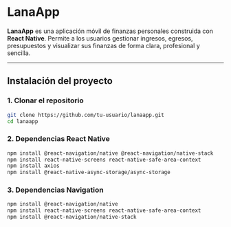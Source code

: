 #  LanaApp

**LanaApp** es una aplicación móvil de finanzas personales construida con **React Native**. Permite a los usuarios gestionar ingresos, egresos, presupuestos y visualizar sus finanzas de forma clara, profesional y sencilla.

---

##  Instalación del proyecto

### 1. Clonar el repositorio

```bash
git clone https://github.com/tu-usuario/lanaapp.git
cd lanaapp
```

### 2. Dependencias React Native
```bash
npm install @react-navigation/native @react-navigation/native-stack
npm install react-native-screens react-native-safe-area-context
npm install axios
npm install @react-native-async-storage/async-storage

```
### 3. Dependencias Navigation
```bash
npm install @react-navigation/native
npm install react-native-screens react-native-safe-area-context
npm install @react-navigation/native-stack
```

